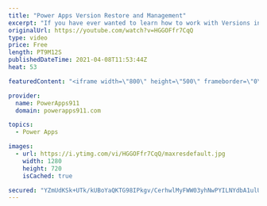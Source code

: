 ```yaml
---
title: "Power Apps Version Restore and Management"
excerpt: "If you have ever wanted to learn how to work with Versions in Power Apps then this is your video. Nothing fancy, just fundamental app administration including restoring a version and deleting a version. Oh yeah, don't forget you can also only restore versions that are 6 months old or newer. No going"
originalUrl: https://youtube.com/watch?v=HGGOFfr7CqQ
type: video
price: Free
length: PT9M12S
publishedDateTime: 2021-04-08T11:53:44Z
heat: 53

featuredContent: "<iframe width=\"800\" height=\"500\" frameborder=\"0\" src=\"https://www.youtube.com/embed/HGGOFfr7CqQ\" allow=\"accelerometer; autoplay; encrypted-media; gyroscope; picture-in-picture\" allowfullscreen></iframe>"

provider:
  name: PowerApps911
  domain: powerapps911.com

topics:
  - Power Apps

images:
  - url: https://i.ytimg.com/vi/HGGOFfr7CqQ/maxresdefault.jpg
    width: 1280
    height: 720
    isCached: true

secured: "YZmUdKSk+UTk/kUBoYaQKTG98IPkgv/CerhwlMyFWW03yhNwPYILNYdbA1ulUEn11486Vv0kyi4snIqvfB0+zzG/8u0B5mOI9q9/62WfwwB8V0suoSCPaBfOARmgeoPlfpir0YAYPa6vGr0X1mD889vNDIxiVt/OzFdvmIb3gxZYiCYD60XibSWx2SScR7mq6JGHiVAb1ZO6tBGn6S0yn0zX/sxQRe2DehpT9KajwYUMq1Y4o3jjcOyO9n9uJ52uQCisECzWLmIRoqccmAUa3tetiU2aFFOlPdj3tubVcrJQeRbzcmrO9xExRX7mkVlDJ3AyNbDTzu+CNRFzPKa+Q8cDPIJyk4RqlXtOe5S3mPNY6pGPU7CFDMcykin7pGCIsEzZMViOD/i3s9XuDdQXEw==;hYkZZpzg5Hw6e47b4XQfjA=="
---
```


